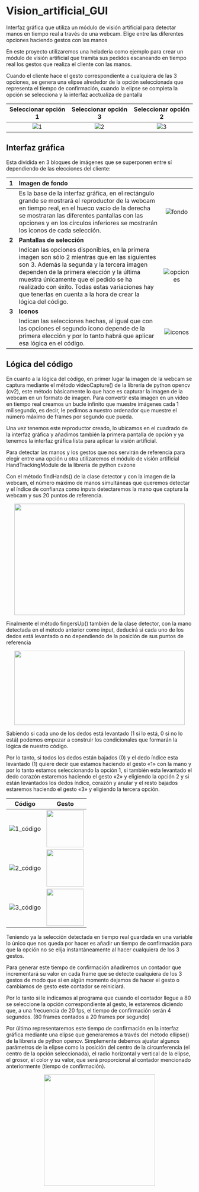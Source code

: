 # Vision_artificial_GUI

Interfaz gráfica que utiliza un módulo de visión artificial para detectar manos en tiempo real a través de una webcam. Elige entre las diferentes opciones haciendo gestos con las manos

En este proyecto utilizaremos una heladería como ejemplo para crear un módulo de visión artificial que tramita sus pedidos escaneando en tiempo real los gestos que realiza el cliente con las manos. 

Cuando el cliente hace el gesto correspondiente a cualquiera de las 3 opciones, se genera una elipse alrededor de la opción seleccionada que representa el tiempo de confirmación, cuando la elipse se completa la opción se selecciona y la interfaz acctualiza de pantalla


|Seleccionar opción 1|Seleccionar opción 3|Seleccionar opción 2|
|:-:|:-:|:-:|
|![1](https://user-images.githubusercontent.com/110389988/208942986-de25bd39-d359-4a23-9de7-ec9817d74ae0.jpg)|![2](https://user-images.githubusercontent.com/110389988/208947377-623e692f-b42a-4707-90db-5b5ccb952883.jpg)|![3](https://user-images.githubusercontent.com/110389988/208947492-e1441fab-5615-4efe-9c72-8ca6b2a93c81.jpg)|

## Interfaz gráfica

Esta dividida en 3 bloques de imágenes que se superponen entre sí dependiendo de las elecciones del cliente:

|**1**| **Imagen de fondo** ||
|-|:-|:-:|
||Es la base de la interfaz gráfica, en el rectángulo grande se mostrará el reproductor de la webcam en tiempo real, en el hueco vacío de la derecha se mostraran las diferentes pantallas con las opciones y en los círculos inferiores se mostrarán los iconos de cada selección.|![fondo](https://user-images.githubusercontent.com/110389988/208949976-cd94fb0b-7165-44db-91c3-d0e642a3e7e4.png)|
|**2**| **Pantallas de selección** ||
|| Indican las opciones disponibles, en la primera imagen son sólo 2 mientras que en las siguientes son 3. Además la segunda y la tercera imagen dependen de la primera elección y la última muestra únicamente que el pedido se ha realizado con éxito. Todas estas variaciones hay que tenerlas en cuenta a la hora de crear la lógica del código.|![opciones](https://user-images.githubusercontent.com/110389988/208950867-2b4c5fb4-037f-4a77-8fae-23c8e4fcef6e.png)|
|**3**|**Iconos**| |
||Indican las selecciones hechas, al igual que con las opciones el segundo icono depende de la primera elección y por lo tanto habrá que aplicar esa lógica en el código.|![iconos](https://user-images.githubusercontent.com/110389988/208953482-d472cde4-f8c4-4f6e-a112-093322794e84.png)|


## Lógica del código

En cuanto a la lógica del código, en primer lugar la imagen de la webcam se captura mediante el método videoCapture() de la librería de python opencv (cv2), este método básicamente lo que hace es capturar la imagen de la webcam en un formato de imagen. Para convertir esta imagen en un vídeo en tiempo real creamos un bucle infinito que muestre imágenes cada 1 milisegundo, es decir, le pedimos a nuestro ordenador que muestre el número máximo de frames por segundo que pueda. 

Una vez tenemos este reproductor creado, lo ubicamos en el cuadrado de la interfaz gráfica y añadimos también la primera pantalla de opción y ya tenemos la interfaz gráfica lista para aplicar la visión artificial.

Para detectar las manos y los gestos que nos servirán de referencia para elegir entre una opción u otra utilizaremos el módulo de visión artificial HandTrackingModule de la librería de python cvzone

Con el método findHands() de la clase detector y con la imagen de la webcam, el número máximo de manos simultáneas que queremos detectar y el índice de confianza como inputs detectaremos la mano que captura la webcam y sus 20 puntos de referencia. 

<p align="center">
  <img width="460" height="300" src="https://alejandromora.es/wp-content/uploads/2022/12/Mano.jpg/460/300">
</p>

Finalmente el método fingersUp() también de la clase detector, con la mano detectada en el método anterior como input, deducirá si cada uno de los dedos está levantado o no dependiendo de la posición de sus puntos de referencia

<p align="center">
  <img width="460" height="200" src="https://alejandromora.es/wp-content/uploads/2022/12/puntos-de-referencia.png/460/300">
</p>

Sabiendo si cada uno de los dedos está levantado (1 si lo está, 0 si no lo está) podemos empezar a construir los condicionales que formarán la lógica de nuestro código.

Por lo tanto, si todos los dedos están bajados (0) y el dedo índice esta levantado (1) quiere decir que estamos haciendo el gesto «1» con la mano y por lo tanto estamos seleccionando la opción 1, si también esta levantado el dedo corazón estaremos haciendo el gesto «2» y eligiendo la opción 2 y si están levantados los dedos índice, corazón y anular y el resto bajados estaremos haciendo el gesto «3» y eligiendo la tercera opción.

|Código|Gesto|
|:-:|:-:|
|![1_código](https://user-images.githubusercontent.com/110389988/208964586-d383a04a-6f5c-4f1b-9f49-749152e44859.png)|<img align="center" width="100" height="100" src="https://alejandromora.es/wp-content/uploads/2022/12/1.png/100/100">|
|![2_código](https://user-images.githubusercontent.com/110389988/208964788-1440b73e-66de-403c-b8e8-f2cdedbba740.png)|<img align="center" width="100" height="100" src="https://alejandromora.es/wp-content/uploads/2022/12/2.png/100/100">|
|![3_código](https://user-images.githubusercontent.com/110389988/208964801-3cd93492-7a53-4d92-a27a-10d3368c7dca.png)|<img align="center" width="100" height="100" src="https://alejandromora.es/wp-content/uploads/2022/12/istockphoto-1280587487-170667a-removebg-preview.png/100/100">|

Teniendo ya la selección detectada en tiempo real guardada en una variable lo único que nos queda por hacer es añadir un tiempo de confirmación para que la opción no se elija instantáneamente al hacer cualquiera de los 3 gestos. 

Para generar este tiempo de confirmación añadiremos un contador que incrementará su valor en cada frame que se detecte cualquiera de los 3 gestos de modo que si en algún momento dejamos de hacer el gesto o cambiamos de gesto este contador se reiniciará.

Por lo tanto si le indicamos al programa que cuando el contador llegue a 80 se seleccione la opción correspondiente al gesto, le estaremos diciendo que, a una frecuencia de 20 fps, el tiempo de confirmación serán 4 segundos. (80 frames contados a 20 frames por segundo)

Por último representaremos este tiempo de confirmación en la interfaz gráfica mediante una elipse que generaremos a través del método ellipse() de la librería de python opencv. Simplemente debemos ajustar algunos parámetros de la elipse como la posición del centro de la circunferencia (el centro de la opción seleccionada), el radio horizontal y vertical de la elipse, el grosor, el color y su valor, que será proporcional al contador mencionado anteriormente (tiempo de confirmación).

<p align="center">
  <img width="300" height="300" src="https://alejandromora.es/wp-content/uploads/2022/12/2_Moment2.jpg/300/300">
</p>
